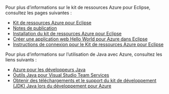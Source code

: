 Pour plus d’informations sur le kit de ressources Azure pour Eclipse, consultez les pages suivantes : 

* [Kit de ressources Azure pour Eclipse](../eclipse/azure-toolkit-for-eclipse.md) 
* [Notes de publication](https://github.com/Microsoft/azure-tools-for-java/releases) 
* [Installation du kit de ressources Azure pour Eclipse](../eclipse/azure-toolkit-for-eclipse-installation.md) 
* [Créer une application web Hello World pour Azure dans Eclipse](../eclipse/azure-toolkit-for-eclipse-create-hello-world-web-app.md) 
* [Instructions de connexion pour le Kit de ressources Azure pour Eclipse](../eclipse/azure-toolkit-for-eclipse-sign-in-instructions.md) 

Pour plus d’informations sur l’utilisation de Java avec Azure, consultez les liens suivants : 

* [Azure pour les développeurs Java](https://docs.microsoft.com/java/azure/) 
* [Outils Java pour Visual Studio Team Services](/azure/devops/java/)
* [Obtenir des téléchargements et le support du kit de développement (JDK) Java lors du développement pour Azure](https://aka.ms/azure-jdks)
<!-- TODO: Add URLs for Java in VSCode here --> 
